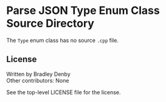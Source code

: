 # Parse JSON Type Enum Class Source Directory

The `Type` enum class has no source `.cpp` file.

## License

Written by Bradley Denby  
Other contributors: None

See the top-level LICENSE file for the license.
